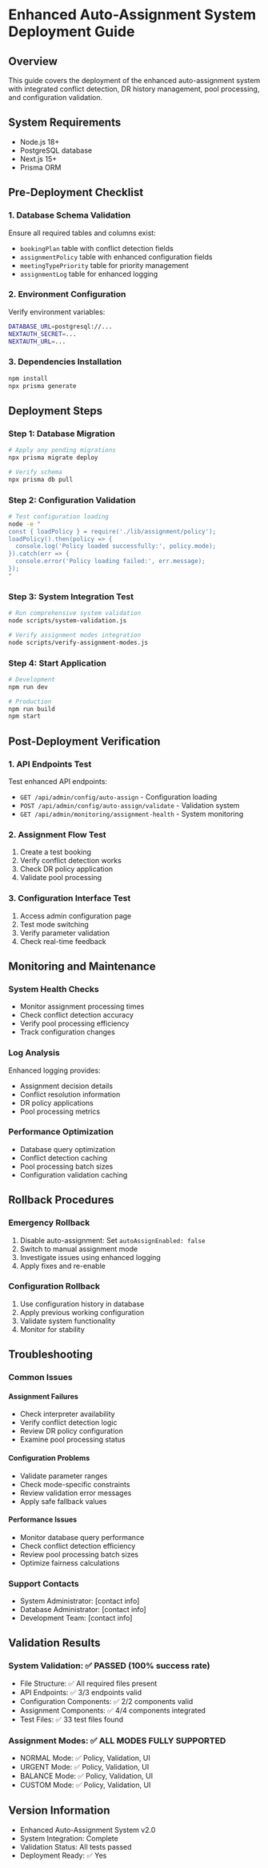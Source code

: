 # Enhanced Auto-Assignment System Deployment Guide

## Overview

This guide covers the deployment of the enhanced auto-assignment system with integrated conflict detection, DR history management, pool processing, and configuration validation.

## System Requirements

- Node.js 18+ 
- PostgreSQL database
- Next.js 15+
- Prisma ORM

## Pre-Deployment Checklist

### 1. Database Schema Validation
Ensure all required tables and columns exist:
- `bookingPlan` table with conflict detection fields
- `assignmentPolicy` table with enhanced configuration fields
- `meetingTypePriority` table for priority management
- `assignmentLog` table for enhanced logging

### 2. Environment Configuration
Verify environment variables:
```bash
DATABASE_URL=postgresql://...
NEXTAUTH_SECRET=...
NEXTAUTH_URL=...
```

### 3. Dependencies Installation
```bash
npm install
npx prisma generate
```

## Deployment Steps

### Step 1: Database Migration
```bash
# Apply any pending migrations
npx prisma migrate deploy

# Verify schema
npx prisma db pull
```

### Step 2: Configuration Validation
```bash
# Test configuration loading
node -e "
const { loadPolicy } = require('./lib/assignment/policy');
loadPolicy().then(policy => {
  console.log('Policy loaded successfully:', policy.mode);
}).catch(err => {
  console.error('Policy loading failed:', err.message);
});
"
```

### Step 3: System Integration Test
```bash
# Run comprehensive system validation
node scripts/system-validation.js

# Verify assignment modes integration
node scripts/verify-assignment-modes.js
```

### Step 4: Start Application
```bash
# Development
npm run dev

# Production
npm run build
npm start
```

## Post-Deployment Verification

### 1. API Endpoints Test
Test enhanced API endpoints:
- `GET /api/admin/config/auto-assign` - Configuration loading
- `POST /api/admin/config/auto-assign/validate` - Validation system
- `GET /api/admin/monitoring/assignment-health` - System monitoring

### 2. Assignment Flow Test
1. Create a test booking
2. Verify conflict detection works
3. Check DR policy application
4. Validate pool processing

### 3. Configuration Interface Test
1. Access admin configuration page
2. Test mode switching
3. Verify parameter validation
4. Check real-time feedback

## Monitoring and Maintenance

### System Health Checks
- Monitor assignment processing times
- Check conflict detection accuracy
- Verify pool processing efficiency
- Track configuration changes

### Log Analysis
Enhanced logging provides:
- Assignment decision details
- Conflict resolution information
- DR policy applications
- Pool processing metrics

### Performance Optimization
- Database query optimization
- Conflict detection caching
- Pool processing batch sizes
- Configuration validation caching

## Rollback Procedures

### Emergency Rollback
1. Disable auto-assignment: Set `autoAssignEnabled: false`
2. Switch to manual assignment mode
3. Investigate issues using enhanced logging
4. Apply fixes and re-enable

### Configuration Rollback
1. Use configuration history in database
2. Apply previous working configuration
3. Validate system functionality
4. Monitor for stability

## Troubleshooting

### Common Issues

#### Assignment Failures
- Check interpreter availability
- Verify conflict detection logic
- Review DR policy configuration
- Examine pool processing status

#### Configuration Problems
- Validate parameter ranges
- Check mode-specific constraints
- Review validation error messages
- Apply safe fallback values

#### Performance Issues
- Monitor database query performance
- Check conflict detection efficiency
- Review pool processing batch sizes
- Optimize fairness calculations

### Support Contacts
- System Administrator: [contact info]
- Database Administrator: [contact info]
- Development Team: [contact info]

## Validation Results

### System Validation: ✅ PASSED (100% success rate)
- File Structure: ✅ All required files present
- API Endpoints: ✅ 3/3 endpoints valid
- Configuration Components: ✅ 2/2 components valid
- Assignment Components: ✅ 4/4 components integrated
- Test Files: ✅ 33 test files found

### Assignment Modes: ✅ ALL MODES FULLY SUPPORTED
- NORMAL Mode: ✅ Policy, Validation, UI
- URGENT Mode: ✅ Policy, Validation, UI
- BALANCE Mode: ✅ Policy, Validation, UI
- CUSTOM Mode: ✅ Policy, Validation, UI

## Version Information
- Enhanced Auto-Assignment System v2.0
- System Integration: Complete
- Validation Status: All tests passed
- Deployment Ready: ✅ Yes